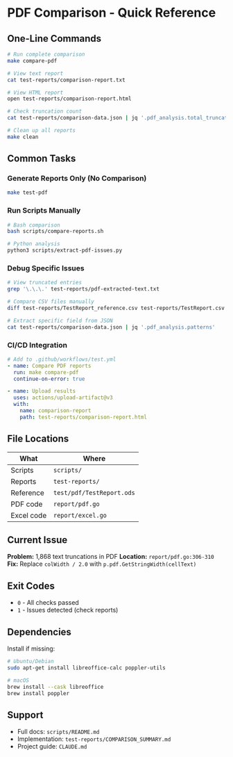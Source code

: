 # PDF Comparison - Quick Reference

## One-Line Commands

```bash
# Run complete comparison
make compare-pdf

# View text report
cat test-reports/comparison-report.txt

# View HTML report
open test-reports/comparison-report.html

# Check truncation count
cat test-reports/comparison-data.json | jq '.pdf_analysis.total_truncations'

# Clean up all reports
make clean
```

## Common Tasks

### Generate Reports Only (No Comparison)
```bash
make test-pdf
```

### Run Scripts Manually
```bash
# Bash comparison
bash scripts/compare-reports.sh

# Python analysis
python3 scripts/extract-pdf-issues.py
```

### Debug Specific Issues
```bash
# View truncated entries
grep '\.\.\.' test-reports/pdf-extracted-text.txt

# Compare CSV files manually
diff test-reports/TestReport_reference.csv test-reports/TestReport.csv

# Extract specific field from JSON
cat test-reports/comparison-data.json | jq '.pdf_analysis.patterns'
```

### CI/CD Integration
```yaml
# Add to .github/workflows/test.yml
- name: Compare PDF reports
  run: make compare-pdf
  continue-on-error: true

- name: Upload results
  uses: actions/upload-artifact@v3
  with:
    name: comparison-report
    path: test-reports/comparison-report.html
```

## File Locations

| What | Where |
|------|-------|
| Scripts | `scripts/` |
| Reports | `test-reports/` |
| Reference | `test/pdf/TestReport.ods` |
| PDF code | `report/pdf.go` |
| Excel code | `report/excel.go` |

## Current Issue

**Problem:** 1,868 text truncations in PDF
**Location:** `report/pdf.go:306-310`
**Fix:** Replace `colWidth / 2.0` with `p.pdf.GetStringWidth(cellText)`

## Exit Codes

- `0` - All checks passed
- `1` - Issues detected (check reports)

## Dependencies

Install if missing:
```bash
# Ubuntu/Debian
sudo apt-get install libreoffice-calc poppler-utils

# macOS
brew install --cask libreoffice
brew install poppler
```

## Support

- Full docs: `scripts/README.md`
- Implementation: `test-reports/COMPARISON_SUMMARY.md`
- Project guide: `CLAUDE.md`
